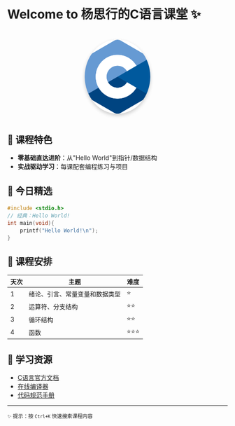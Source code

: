 
# Welcome to 杨思行的C语言课堂 ✨

<div style="text-align: center; margin: 40px 0;">
    <img src="assets/c_icon.png" alt="C语言图标" width="150" style="border-radius: 50%; box-shadow: 0 4px 8px rgba(0,0,0,0.2);">
</div>

## 🚀 课程特色
- **零基础直达进阶**：从"Hello World"到指针/数据结构  
- **实战驱动学习**：每课配套编程练习与项目  

## 🎯 今日精选
```c
#include <stdio.h>
// 经典：Hello World!
int main(void){
    printf("Hello World!\n");
}
```

## 📅 课程安排
| 天次 | 主题                  | 难度 |
|------|-----------------------|------|
| 1    | 绪论、引言、常量变量和数据类型   | ⭐    |
| 2    | 运算符、分支结构            | ⭐⭐  |
| 3    | 循环结构        | ⭐⭐ |
| 4    | 函数          | ⭐⭐⭐ |

## 📌 学习资源
- [C语言官方文档](https://devdocs.io/c/)
- [在线编译器](https://godbolt.org/)
- [代码规范手册](assets/c_style_guide.pdf)

<hr>

<small>✨ 提示：按 `Ctrl+K` 快速搜索课程内容</small>

